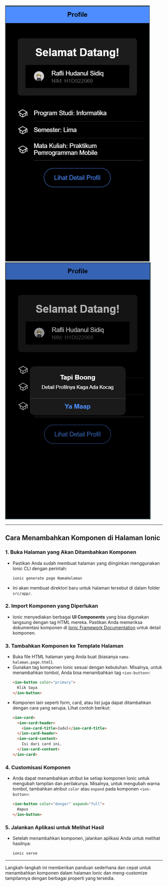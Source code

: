 ![](61.png)
![](62.png)

---

## Cara Menambahkan Komponen di Halaman Ionic

### 1. **Buka Halaman yang Akan Ditambahkan Komponen**
   - Pastikan Anda sudah membuat halaman yang diinginkan menggunakan Ionic CLI dengan perintah:
     ```bash
     ionic generate page NamaHalaman
     ```
   - Ini akan membuat direktori baru untuk halaman tersebut di dalam folder `src/app/`.

### 2. **Import Komponen yang Diperlukan**
   - Ionic menyediakan berbagai **UI Components** yang bisa digunakan langsung dengan tag HTML mereka. Pastikan Anda memeriksa dokumentasi komponen di [Ionic Framework Documentation](https://ionicframework.com/docs/components) untuk detail komponen.

### 3. **Tambahkan Komponen ke Template Halaman**
   - Buka file HTML halaman yang Anda buat (biasanya `nama-halaman.page.html`).
   - Gunakan tag komponen Ionic sesuai dengan kebutuhan. Misalnya, untuk menambahkan tombol, Anda bisa menambahkan tag `<ion-button>`:
     ```html
     <ion-button color="primary">
       Klik Saya
     </ion-button>
     ```
   - Komponen lain seperti form, card, atau list juga dapat ditambahkan dengan cara yang serupa. Lihat contoh berikut:
     ```html
     <ion-card>
       <ion-card-header>
         <ion-card-title>Judul</ion-card-title>
       </ion-card-header>
       <ion-card-content>
         Isi dari card ini.
       </ion-card-content>
     </ion-card>
     ```

### 4. **Customisasi Komponen**
   - Anda dapat menambahkan atribut ke setiap komponen Ionic untuk mengubah tampilan dan perilakunya. Misalnya, untuk mengubah warna tombol, tambahkan atribut `color` atau `expand` pada komponen `<ion-button>`:
     ```html
     <ion-button color="danger" expand="full">
       Hapus
     </ion-button>
     ```

### 5. **Jalankan Aplikasi untuk Melihat Hasil**
   - Setelah menambahkan komponen, jalankan aplikasi Anda untuk melihat hasilnya:
     ```bash
     ionic serve
     ```

---

Langkah-langkah ini memberikan panduan sederhana dan cepat untuk menambahkan komponen dalam halaman Ionic dan meng-customize tampilannya dengan berbagai properti yang tersedia.
